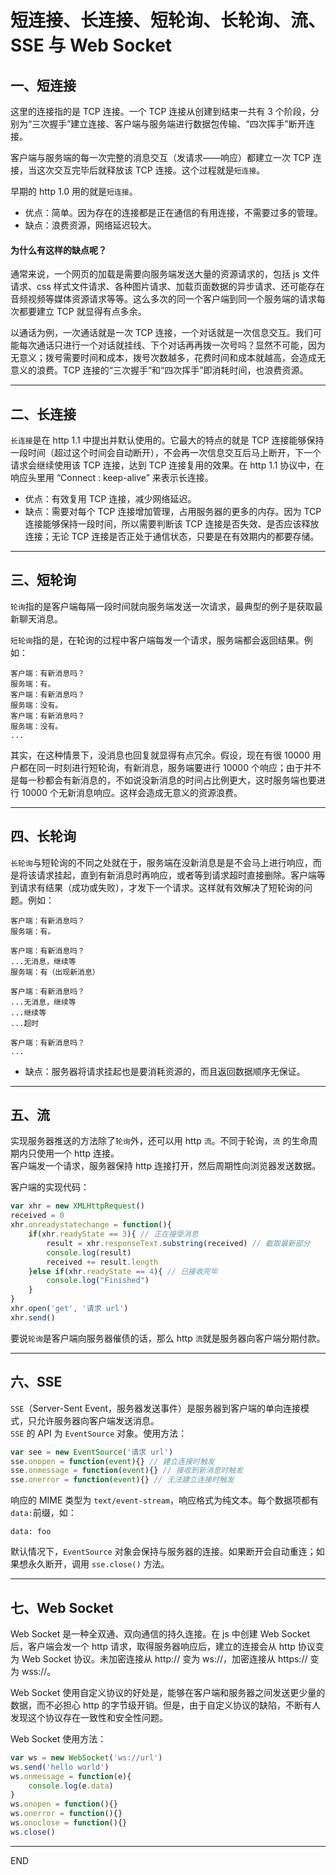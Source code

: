 # 短连接、长连接、短轮询、长轮询、流、SSE 与 Web Socket

## 一、短连接
这里的连接指的是 TCP 连接。一个 TCP 连接从创建到结束一共有 3 个阶段，分别为“三次握手”建立连接、客户端与服务端进行数据包传输、“四次挥手”断开连接。

客户端与服务端的每一次完整的消息交互（发请求——响应）都建立一次 TCP 连接，当这次交互完毕后就释放该 TCP 连接。这个过程就是`短连接`。

早期的 http 1.0 用的就是`短连接`。

- 优点：简单。因为存在的连接都是正在通信的有用连接，不需要过多的管理。
- 缺点：浪费资源，网络延迟较大。

#### 为什么有这样的缺点呢？  
通常来说，一个网页的加载是需要向服务端发送大量的资源请求的，包括 js 文件请求、css 样式文件请求、各种图片请求、加载页面数据的异步请求、还可能存在音频视频等媒体资源请求等等。这么多次的同一个客户端到同一个服务端的请求每次都要建立 TCP 就显得有点多余。

以通话为例，一次通话就是一次 TCP 连接，一个对话就是一次信息交互。我们可能每次通话只进行一个对话就挂线、下个对话再再拨一次号吗？显然不可能，因为无意义；拨号需要时间和成本，拨号次数越多，花费时间和成本就越高，会造成无意义的浪费。TCP 连接的“三次握手”和“四次挥手”即消耗时间，也浪费资源。

***

## 二、长连接
`长连接`是在 http 1.1 中提出并默认使用的。它最大的特点的就是 TCP 连接能够保持一段时间（超过这个时间会自动断开），不会再一次信息交互后马上断开，下一个请求会继续使用该 TCP 连接，达到 TCP 连接复用的效果。在 http 1.1 协议中，在响应头里用 “Connect : keep-alive” 来表示长连接。

- 优点：有效复用 TCP 连接，减少网络延迟。
- 缺点：需要对每个 TCP 连接增加管理，占用服务器的更多的内存。因为 TCP 连接能够保持一段时间，所以需要判断该 TCP 连接是否失效、是否应该释放连接；无论 TCP 连接是否正处于通信状态，只要是在有效期内的都要存储。

***

## 三、短轮询
`轮询`指的是客户端每隔一段时间就向服务端发送一次请求，最典型的例子是获取最新聊天消息。  

`短轮询`指的是，在轮询的过程中客户端每发一个请求，服务端都会返回结果。例如：
```text
客户端：有新消息吗？
服务端：有。
客户端：有新消息吗？
服务端：没有。
客户端：有新消息吗？
服务端：没有。
...
```
其实，在这种情景下，没消息也回复就显得有点冗余。假设，现在有很 10000 用户都在同一时刻进行短轮询，有新消息，服务端要进行 10000 个响应；由于并不是每一秒都会有新消息的，不如说没新消息的时间占比例更大，这时服务端也要进行 10000 个无新消息响应。这样会造成无意义的资源浪费。

***

## 四、长轮询
`长轮询`与短轮询的不同之处就在于，服务端在没新消息是是不会马上进行响应，而是将该请求挂起，直到有新消息时再响应，或者等到请求超时直接删除。客户端等到请求有结果（成功或失败），才发下一个请求。这样就有效解决了短轮询的问题。例如：
```text
客户端：有新消息吗？
服务端：有。

客户端：有新消息吗？
...无消息，继续等
服务端：有（出现新消息）

客户端：有新消息吗？
...无消息，继续等
...继续等
...超时

客户端：有新消息吗？
...
```

- 缺点：服务器将请求挂起也是要消耗资源的，而且返回数据顺序无保证。 
 
***

## 五、流
实现服务器推送的方法除了`轮询`外，还可以用 http `流`。不同于轮询，`流` 的生命周期内只使用一个 http 连接。  
客户端发一个请求，服务器保持 http 连接打开，然后周期性向浏览器发送数据。

客户端的实现代码：
```js
var xhr = new XMLHttpRequest()
received = 0
xhr.onreadystatechange = function(){
    if(xhr.readyState == 3){ // 正在接受消息
        result = xhr.responseText.substring(received) // 截取最新部分
        console.log(result)
        received += result.length
    }else if(xhr.readyState == 4){ // 已接收完毕
        console.log("Finished")
    }
}
xhr.open('get', '请求 url')
xhr.send()
```
要说`轮询`是客户端向服务器催债的话，那么 http `流`就是服务器向客户端分期付款。

***

## 六、SSE
`SSE`（Server-Sent Event，服务器发送事件）是服务器到客户端的单向连接模式，只允许服务器向客户端发送消息。  
`SSE` 的 API 为 `EventSource` 对象。使用方法：
```js
var see = new EventSource('请求 url')
sse.onopen = function(event){} // 建立连接时触发
sse.onmessage = function(event){} // 接收到新消息时触发
sse.onerror = function(event){} // 无法建立连接时触发
```
响应的 MIME 类型为 `text/event-stream`，响应格式为纯文本。每个数据项都有 `data:`前缀，如：
```text
data: foo
```
默认情况下，`EventSource` 对象会保持与服务器的连接。如果断开会自动重连；如果想永久断开，调用 `sse.close()` 方法。

***

## 七、Web Socket
Web Socket 是一种全双通、双向通信的持久连接。在 js 中创建 Web Socket 后，客户端会发一个 http 请求，取得服务器响应后，建立的连接会从 http 协议变为 Web Socket 协议。未加密连接从 http:// 变为 ws://，加密连接从 https:// 变为 wss://。

Web Socket 使用自定义协议的好处是，能够在客户端和服务器之间发送更少量的数据，而不必担心 http 的字节级开销。但是，由于自定义协议的缺陷，不断有人发现这个协议存在一致性和安全性问题。

Web Socket 使用方法：
```js
var ws = new WebSocket('ws://url')
ws.send('hello world')
ws.onmessage = function(e){
    console.log(e.data)
}
ws.onopen = function(){}
ws.onerror = function(){}
ws.onoclose = function(){}
ws.close()
```

***

END






























